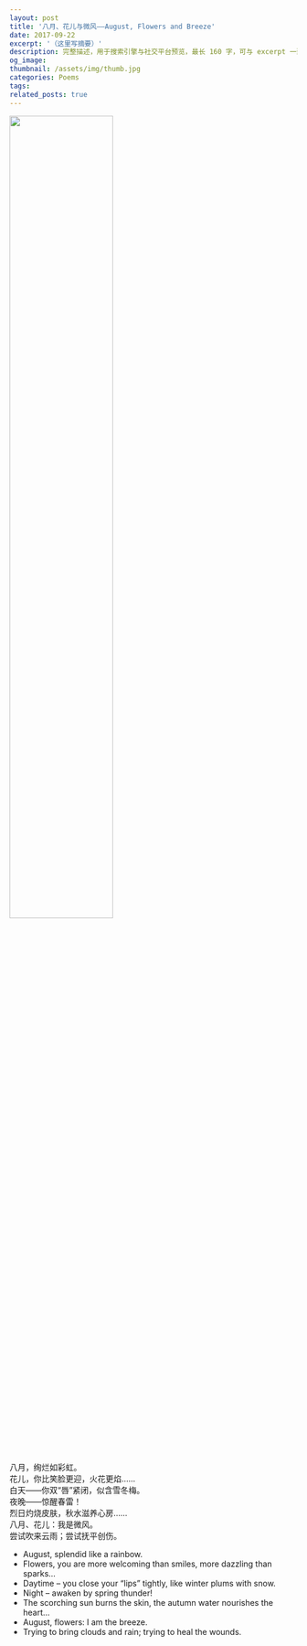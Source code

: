```yaml
---
layout: post
title: '八月、花儿与微风——August, Flowers and Breeze'
date: 2017-09-22
excerpt: '（这里写摘要）'
description: 完整描述，用于搜索引擎与社交平台预览，最长 160 字，可与 excerpt 一致
og_image: 
thumbnail: /assets/img/thumb.jpg
categories: Poems
tags: 
related_posts: true
---
```


<img src="{{ '/assets/img/blog/xxxxxxxx' | relative_url }}" style="width:60%;">

八月，绚烂如彩虹。  
花儿，你比笑脸更迎，火花更焰……  
白天——你双“唇”紧闭，似含雪冬梅。  
夜晚——惊醒春雷！  
烈日灼烧皮肤，秋水滋养心房……  
八月、花儿：我是微风。  
尝试吹来云雨；尝试抚平创伤。

- August, splendid like a rainbow.
- Flowers, you are more welcoming than smiles, more dazzling than sparks…
- Daytime – you close your “lips” tightly, like winter plums with snow.
- Night – awaken by spring thunder!
- The scorching sun burns the skin, the autumn water nourishes the heart…
- August, flowers: I am the breeze.
- Trying to bring clouds and rain; trying to heal the wounds.